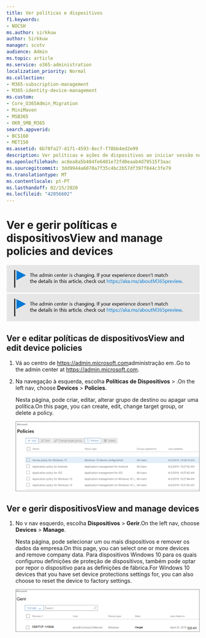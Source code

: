 ```yaml
---
title: Ver políticas e dispositivos
f1.keywords:
- NOCSH
ms.author: sirkkuw
author: Sirkkuw
manager: scotv
audience: Admin
ms.topic: article
ms.service: o365-administration
localization_priority: Normal
ms.collection:
- M365-subscription-management
- M365-identity-device-management
ms.custom:
- Core_O365Admin_Migration
- MiniMaven
- MSB365
- OKR_SMB_M365
search.appverid:
- BCS160
- MET150
ms.assetid: 6b70fa27-d171-4593-8ecf-f78bb4ed2e99
description: Ver políticas e ações de dispositivos ao iniciar sessão no microsoft 365 com credenciais de administração global.
ms.openlocfilehash: ac8ea8a5b484fe6401e72fd0eaab4d79515f3aac
ms.sourcegitcommit: 3dd9944a6070a7f35c4bc2b57df397f844c3fe79
ms.translationtype: MT
ms.contentlocale: pt-PT
ms.lasthandoff: 02/15/2020
ms.locfileid: "42056602"
---
```

# <a name="view-and-manage-policies-and-devices"></a><span data-ttu-id="59436-103">Ver e gerir políticas e dispositivos</span><span class="sxs-lookup"><span data-stu-id="59436-103">View and manage policies and devices</span></span>

<span data-ttu-id="59436-104">[![Etiqueta que informa que o centro de administração está a mudar e que pode encontrar mais detalhes em aka.ms/aboutM365preview.](../media/m365admincenterchanging.png)](https://docs.microsoft.com/office365/admin/microsoft-365-admin-center-preview)</span><span class="sxs-lookup"><span data-stu-id="59436-104">[![Label to let you know the admin center is changing and you can find more details at aka.ms/aboutM365preview.](../media/m365admincenterchanging.png)](https://docs.microsoft.com/office365/admin/microsoft-365-admin-center-preview)</span></span>

## <a name="view-and-edit-device-policies"></a><span data-ttu-id="59436-105">Ver e editar políticas de dispositivos</span><span class="sxs-lookup"><span data-stu-id="59436-105">View and edit device policies</span></span>

1.  <span data-ttu-id="59436-106">Vá ao centro de <a href="https://go.microsoft.com/fwlink/p/?linkid=837890" target="_blank">https://admin.microsoft.com</a>administração em .</span><span class="sxs-lookup"><span data-stu-id="59436-106">Go to the admin center at <a href="https://go.microsoft.com/fwlink/p/?linkid=837890" target="_blank">https://admin.microsoft.com</a>.</span></span>
2. <span data-ttu-id="59436-107">Na navegação à esquerda, escolha **Políticas** **de Dispositivos** \> .</span><span class="sxs-lookup"><span data-stu-id="59436-107">On the left nav, choose **Devices** \> **Policies**.</span></span>

    <span data-ttu-id="59436-108">Nesta página, pode criar, editar, alterar grupo de destino ou apagar uma política.</span><span class="sxs-lookup"><span data-stu-id="59436-108">On this page, you can create, edit, change target group, or delete a policy.</span></span>

    ![Screenshot of the Policies page](../media/devicepolicies.png)
  
## <a name="view-and-manage-devices"></a><span data-ttu-id="59436-110">Ver e gerir dispositivos</span><span class="sxs-lookup"><span data-stu-id="59436-110">View and manage devices</span></span>

1. <span data-ttu-id="59436-111">No v nav esquerdo, escolha **Dispositivos** \> **Gerir**.</span><span class="sxs-lookup"><span data-stu-id="59436-111">On the left nav, choose **Devices** \> **Manage**.</span></span> 
    
    <span data-ttu-id="59436-112">Nesta página, pode selecionar um ou mais dispositivos e remover os dados da empresa.</span><span class="sxs-lookup"><span data-stu-id="59436-112">On this page, you can select one or more devices and remove company data.</span></span> <span data-ttu-id="59436-113">Para dispositivos Windows 10 para os quais configurou definições de proteção de dispositivos, também pode optar por repor o dispositivo para as definições de fábrica.</span><span class="sxs-lookup"><span data-stu-id="59436-113">For Windows 10 devices that you have set device protections settings for, you can also choose to reset the device to factory settings.</span></span>
  
   ![Gerir página de dispositivos](../media/devicesmanage.png)

